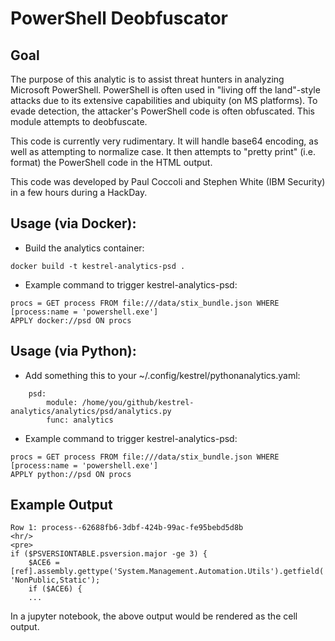 # PowerShell Deobfuscator

## Goal

The purpose of this analytic is to assist threat hunters in analyzing
Microsoft PowerShell.  PowerShell is often used in "living off the
land"-style attacks due to its extensive capabilities and ubiquity (on
MS platforms).  To evade detection, the attacker's PowerShell code is
often obfuscated.  This module attempts to deobfuscate.

This code is currently very rudimentary.  It will handle base64
encoding, as well as attempting to normalize case.  It then attempts
to "pretty print" (i.e. format) the PowerShell code in the HTML
output.

This code was developed by Paul Coccoli and Stephen White (IBM
Security) in a few hours during a HackDay.

## Usage (via Docker):

- Build the analytics container:
```
docker build -t kestrel-analytics-psd .
```

- Example command to trigger kestrel-analytics-psd:
```
procs = GET process FROM file:///data/stix_bundle.json WHERE [process:name = 'powershell.exe']
APPLY docker://psd ON procs
```

## Usage (via Python):

- Add something this to your ~/.config/kestrel/pythonanalytics.yaml:
```
    psd:
        module: /home/you/github/kestrel-analytics/analytics/psd/analytics.py
        func: analytics
```

- Example command to trigger kestrel-analytics-psd:
```
procs = GET process FROM file:///data/stix_bundle.json WHERE [process:name = 'powershell.exe']
APPLY python://psd ON procs
```

## Example Output

```
Row 1: process--62688fb6-3dbf-424b-99ac-fe95bebd5d8b
<hr/>
<pre>
if ($PSVERSIONTABLE.psversion.major -ge 3) {
    $ACE6 = [ref].assembly.gettype('System.Management.Automation.Utils').getfield('cachedGroupPolicySettings', 'NonPublic,Static');
    if ($ACE6) {
    ...
```

In a jupyter notebook, the above output would be rendered as the cell output.
